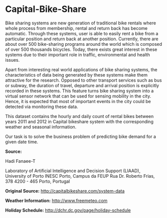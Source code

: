 # Capital-Bike-Share

Bike sharing systems are new generation of traditional bike rentals where whole process from membership, rental and return back has become automatic. Through these systems, user is able to easily rent a bike from a particular position and return back at another position. Currently, there are about over 500 bike-sharing programs around the world which is composed of over 500 thousands bicycles. Today, there exists great interest in these systems due to their important role in traffic, environmental and health issues.

Apart from interesting real world applications of bike sharing systems, the characteristics of data being generated by these systems make them attractive for the research. Opposed to other transport services such as bus or subway, the duration of travel, departure and arrival position is explicitly recorded in these systems. This feature turns bike sharing system into a virtual sensor network that can be used for sensing mobility in the city. Hence, it is expected that most of important events in the city could be detected via monitoring these data.


This dataset contains the hourly and daily count of rental bikes between years 2011 and 2012 in Capital bikeshare system with the corresponding weather and seasonal information.

Our task is to solve the business problem of predicting bike demand for a given date time.

**Source:**

Hadi Fanaee-T

Laboratory of Artificial Intelligence and Decision Support (LIAAD), University of Porto
INESC Porto, Campus da FEUP
Rua Dr. Roberto Frias, 378
4200 - 465 Porto, Portugal

**Original Source:** http://capitalbikeshare.com/system-data

**Weather Information:** http://www.freemeteo.com

**Holiday Schedule:** http://dchr.dc.gov/page/holiday-schedule


